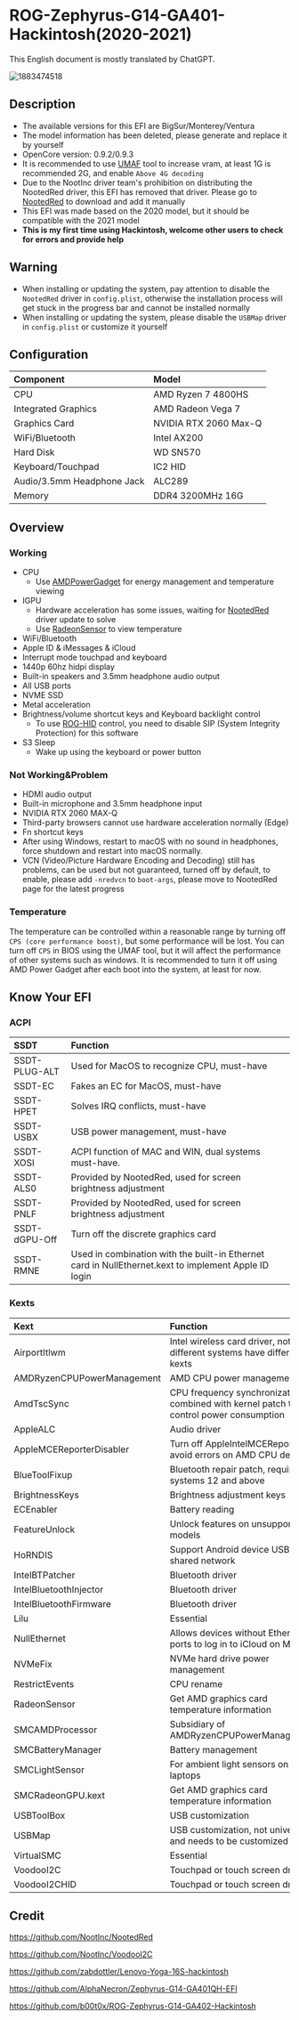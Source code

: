 # ROG-Zephyrus-G14-GA401-Hackintosh(2020-2021)

This English document is mostly translated by ChatGPT.

![1883474518](https://github.com/PIut02/ROG-Zephyrus-G14-GA401IV-Hackintosh/assets/39442130/e32b0e7d-1751-4f90-a6f4-3666a564a4e2)

## Description

- The available versions for this EFI are BigSur/Monterey/Ventura
- The model information has been deleted, please generate and replace it by yourself
- OpenCore version: 0.9.2/0.9.3
- It is recommended to use [UMAF](https://github.com/DavidS95/Smokeless_UMAF/) tool to increase vram, at least 1G is recommended 2G, and enable `Above 4G decoding`
- Due to the NootInc driver team's prohibition on distributing the NootedRed driver, this EFI has removed that driver. Please go to [NootedRed](https://github.com/NootInc/NootedRed) to download and add it manually
- This EFI was made based on the 2020 model, but it should be compatible with the 2021 model
- **This is my first time using Hackintosh, welcome other users to check for errors and provide help**

## Warning

- When installing or updating the system, pay attention to disable the `NootedRed` driver in `config.plist`, otherwise the installation process will get stuck in the progress bar and cannot be installed normally
- When installing or updating the system, please disable the `USBMap` driver in `config.plist` or customize it yourself

## Configuration

| Component       | Model                  |
| :-------------- | :--------------------- |
| CPU             | AMD Ryzen 7 4800HS     |
| Integrated Graphics| AMD Radeon Vega 7   |
| Graphics Card   | NVIDIA RTX 2060 Max-Q  |
| WiFi/Bluetooth  | Intel AX200            |
| Hard Disk       | WD SN570               |
| Keyboard/Touchpad| IC2 HID               |
| Audio/3.5mm Headphone Jack| ALC289       |
| Memory          | DDR4 3200MHz 16G       |

## Overview

### Working

- CPU
  - Use [AMDPowerGadget](https://github.com/trulyspinach/SMCAMDProcessor) for energy management and temperature viewing
- IGPU
  - Hardware acceleration has some issues, waiting for [NootedRed](https://github.com/NootInc/NootedRed) driver update to solve
  - Use [RadeonSensor](https://github.com/NootInc/RadeonSensor) to view temperature
- WiFi/Bluetooth
- Apple ID & iMessages & iCloud
- Interrupt mode touchpad and keyboard
- 1440p 60hz hidpi display
- Built-in speakers and 3.5mm headphone audio output
- All USB ports
- NVME SSD
- Metal acceleration
- Brightness/volume shortcut keys and Keyboard backlight control
  - To use [ROG-HID](https://github.com/black-dragon74/ROG-HID) control, you need to disable SIP (System Integrity Protection) for this software
- S3 Sleep
  - Wake up using the keyboard or power button

### Not Working&Problem

- HDMI audio output
- Built-in microphone and 3.5mm headphone input
- NVIDIA RTX 2060 MAX-Q
- Third-party browsers cannot use hardware acceleration normally (Edge)
- Fn shortcut keys
- After using Windows, restart to macOS with no sound in headphones, force shutdown and restart into macOS normally.
- VCN (Video/Picture Hardware Encoding and Decoding) still has problems, can be used but not guaranteed, turned off by default, to enable, please add `-nredvcn` to `boot-args`, please move to NootedRed page for the latest progress

### Temperature

The temperature can be controlled within a reasonable range by turning off `CPS (core performance boost)`, but some performance will be lost. You can turn off `CPS` in BIOS using the UMAF tool, but it will affect the performance of other systems such as windows. It is recommended to turn it off using AMD Power Gadget after each boot into the system, at least for now.

## Know Your EFI

### ACPI

SSDT | Function
:---------|:---------
SSDT-PLUG-ALT | Used for MacOS to recognize CPU, must-have
SSDT-EC | Fakes an EC for MacOS, must-have
SSDT-HPET | Solves IRQ conflicts, must-have
SSDT-USBX | USB power management, must-have
SSDT-XOSI | ACPI function of MAC and WIN, dual systems must-have.
SSDT-ALS0 | Provided by NootedRed, used for screen brightness adjustment
SSDT-PNLF | Provided by NootedRed, used for screen brightness adjustment
SSDT-dGPU-Off | Turn off the discrete graphics card     
SSDT-RMNE | Used in combination with the built-in Ethernet card in NullEthernet.kext to implement Apple ID login

### Kexts

Kext | Function
:---------|:---------
AirportItlwm | Intel wireless card driver, note that different systems have different kexts
AMDRyzenCPUPowerManagement | AMD CPU power management
AmdTscSync | CPU frequency synchronization, combined with kernel patch to control power consumption 
AppleALC | Audio driver
AppleMCEReporterDisabler | Turn off AppleIntelMCEReporter to avoid errors on AMD CPU devices
BlueToolFixup | Bluetooth repair patch, required for systems 12 and above 
BrightnessKeys | Brightness adjustment keys 
ECEnabler | Battery reading
FeatureUnlock | Unlock features on unsupported models 
HoRNDIS | Support Android device USB shared network 
IntelBTPatcher | Bluetooth driver 
IntelBluetoothInjector | Bluetooth driver 
IntelBluetoothFirmware | Bluetooth driver
Lilu | Essential
NullEthernet | Allows devices without Ethernet ports to log in to iCloud on MacOS
NVMeFix | NVMe hard drive power management
RestrictEvents | CPU rename
RadeonSensor | Get AMD graphics card temperature information 
SMCAMDProcessor | Subsidiary of AMDRyzenCPUPowerManagement
SMCBatteryManager | Battery management
SMCLightSensor | For ambient light sensors on laptops 
SMCRadeonGPU.kext | Get AMD graphics card temperature information 
USBToolBox | USB customization
USBMap | USB customization, not universal and needs to be customized 
VirtualSMC | Essential
VoodooI2C | Touchpad or touch screen driver
VoodooI2CHID | Touchpad or touch screen driver

## Credit

https://github.com/NootInc/NootedRed

https://github.com/NootInc/VoodooI2C

https://github.com/zabdottler/Lenovo-Yoga-16S-hackintosh

https://github.com/AlphaNecron/Zephyrus-G14-GA401QH-EFI

https://github.com/b00t0x/ROG-Zephyrus-G14-GA402-Hackintosh